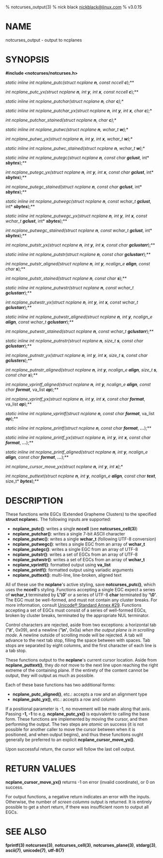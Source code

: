 % notcurses_output(3)
% nick black <nickblack@linux.com>
% v3.0.15

# NAME

notcurses_output - output to ncplanes

# SYNOPSIS

**#include <notcurses/notcurses.h>**

**static inline int ncplane_putc(struct ncplane* ***n***, const nccell* ***c***);**

**int ncplane_putc_yx(struct ncplane* ***n***, int ***y***, int ***x***, const nccell* ***c***);**

**static inline int ncplane_putchar(struct ncplane* ***n***, char ***c***);**

**static inline int ncplane_putchar_yx(struct ncplane* ***n***, int ***y***, int ***x***, char ***c***);**

**int ncplane_putchar_stained(struct ncplane* ***n***, char ***c***);**

**static inline int ncplane_putwc(struct ncplane* ***n***, wchar_t ***w***);**

**int ncplane_putwc_yx(struct ncplane* ***n***, int ***y***, int ***x***, wchar_t ***w***);**

**static inline int ncplane_putwc_stained(struct ncplane* ***n***, wchar_t ***w***);**

**static inline int ncplane_putegc(struct ncplane* ***n***, const char* ***gclust***, int* ***sbytes***);**

**int ncplane_putegc_yx(struct ncplane* ***n***, int ***y***, int ***x***, const char* ***gclust***, int* ***sbytes***);**

**int ncplane_putegc_stained(struct ncplane* ***n***, const char* ***gclust***, int* ***sbytes***);**

**static inline int ncplane_putwegc(struct ncplane* ***n***, const wchar_t* ***gclust***, int* ***sbytes***);**

**static inline int ncplane_putwegc_yx(struct ncplane* ***n***, int ***y***, int ***x***, const wchar_t* ***gclust***, int* ***sbytes***);**

**int ncplane_putwegc_stained(struct ncplane* ***n***, const wchar_t* ***gclust***, int* ***sbytes***);**

**int ncplane_putstr_yx(struct ncplane* ***n***, int ***y***, int ***x***, const char* ***gclustarr***);**

**static inline int ncplane_putstr(struct ncplane* ***n***, const char* ***gclustarr***);**

**int ncplane_putstr_aligned(struct ncplane* ***n***, int ***y***, ncalign_e ***align***, const char* ***s***);**

**int ncplane_putstr_stained(struct ncplane* ***n***, const char* ***s***);**

**static inline int ncplane_putwstr(struct ncplane* ***n***, const wchar_t* ***gclustarr***);**

**int ncplane_putwstr_yx(struct ncplane* ***n***, int ***y***, int ***x***, const wchar_t* ***gclustarr***);**

**static inline int ncplane_putwstr_aligned(struct ncplane* ***n***, int ***y***, ncalign_e ***align***, const wchar_t* ***gclustarr***);**

**int ncplane_putwstr_stained(struct ncplane* ***n***, const wchar_t* ***gclustarr***);**

**static inline int ncplane_putnstr(struct ncplane* ***n***, size_t ***s***, const char* ***gclustarr***);**

**int ncplane_putnstr_yx(struct ncplane* ***n***, int ***y***, int ***x***, size_t ***s***, const char* ***gclusters***);**

**int ncplane_putnstr_aligned(struct ncplane* ***n***, int ***y***, ncalign_e ***align***, size_t ***s***, const char* ***s***);**

**int ncplane_vprintf_aligned(struct ncplane* ***n***, int ***y***, ncalign_e ***align***, const char* ***format***, va_list ***ap***);**

**int ncplane_vprintf_yx(struct ncplane* ***n***, int ***y***, int ***x***, const char* ***format***, va_list ***ap***);**

**static inline int ncplane_vprintf(struct ncplane* ***n***, const char* ***format***, va_list ***ap***);**

**static inline int ncplane_printf(struct ncplane* ***n***, const char* ***format***, ***...***);**

**static inline int ncplane_printf_yx(struct ncplane* ***n***, int ***y***, int ***x***, const char* ***format***, ***...***);**

**static inline int ncplane_printf_aligned(struct ncplane* ***n***, int ***y***, ncalign_e ***align***, const char* ***format***, ***...***);**

**int ncplane_cursor_move_yx(struct ncplane* ***n***, int ***y***, int ***x***);**

**int ncplane_puttext(struct ncplane* ***n***, int ***y***, ncalign_e ***align***, const char* ***text***, size_t* ***bytes***);**

# DESCRIPTION

These functions write EGCs (Extended Grapheme Clusters) to the specified
**struct ncplane**s. The following inputs are supported:

* **ncplane_putc()**: writes a single **nccell** (see **notcurses_cell(3)**)
* **ncplane_putchar()**: writes a single 7-bit ASCII character
* **ncplane_putwc()**: writes a single **wchar_t** (following UTF-8 conversion)
* **ncplane_putwegc()**: writes a single EGC from an array of **wchar_t**
* **ncplane_putegc()**: writes a single EGC from an array of UTF-8
* **ncplane_putstr()**: writes a set of EGCs from an array of UTF-8
* **ncplane_putwstr()**: writes a set of EGCs from an array of **wchar_t**
* **ncplane_vprintf()**: formatted output using **va_list**
* **ncplane_printf()**: formatted output using variadic arguments
* **ncplane_puttext()**: multi-line, line-broken, aligned text

All of these use the **ncplane**'s active styling, save **notcurses_putc()**,
which uses the **nccell**'s styling. Functions accepting a single EGC expect a series
of **wchar_t** terminated by **L'\0'** or a series of UTF-8 **char** terminated
by **'\0'**. The EGC must be well-formed, and must not contain any cluster
breaks. For more information, consult [Unicode® Standard Annex #29](https://unicode.org/reports/tr29/).
Functions accepting a set of EGCs must consist of a series of well-formed EGCs,
broken by cluster breaks, terminated by the appropriate NUL terminator.

Control characters are rejected, aside from two exceptions: a horizontal tab
(**'\\t'**, 0x09), and a newline (**'\\n'**, 0x0a) *when the output plane
is in scrolling mode*. A newline outside of scrolling mode will be rejected.
A tab will advance to the next tab stop, filling the space between with spaces.
Tab stops are separated by eight columns, and the first character of each line
is a tab stop.

These functions output to the **ncplane**'s current cursor location. Aside from
**ncplane_puttext()**, they *do not* move to the next line upon reaching the
right extreme of the containing plane. If the entirety of the content cannot be
output, they will output as much as possible.

Each of these base functions has two additional forms:

* **ncplane_putc_aligned()**, etc.: accepts a row and an alignment type
* **ncplane_putc_yx()**, etc.: accepts a row and column

If a positional parameter is -1, no movement will be made along that axis.
Passing **-1, -1** to e.g. **ncplane_putc_yx()** is equivalent to calling the
base form. These functions are implemented by moving the cursor, and then
performing the output. The two steps are *atomic* on success (it is not possible
for another caller to move the cursor between when it is positioned, and when
output begins), and thus these functions ought generally be preferred to an
explicit **ncplane_cursor_move_yx()**.

Upon successful return, the cursor will follow the last cell output.

# RETURN VALUES

**ncplane_cursor_move_yx()** returns -1 on error (invalid coordinate), or 0
on success.

For output functions, a negative return indicates an error with the inputs.
Otherwise, the number of *screen columns* output is returned. It is entirely
possible to get a short return, if there was insufficient room to output all
EGCs.

# SEE ALSO

**fprintf(3)**
**notcurses(3)**,
**notcurses_cell(3)**,
**notcurses_plane(3)**,
**stdarg(3)**,
**ascii(7)**,
**unicode(7)**,
**utf-8(7)**
